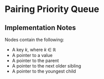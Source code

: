 # Pairing Priority Queue

## Implementation Notes

Nodes contain the following:

- A key _k_, where _k_ ∈ ℝ
- A pointer to a value
- A pointer to the parent
- A pointer to the next older sibling
- A pointer to the youngest child